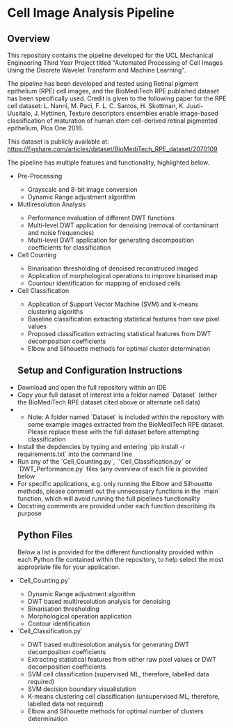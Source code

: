 # Cell Image Analysis Pipeline
## Overview
This repository contains the pipeline developed for the UCL Mechanical Engineering Third Year Project titled "Automated Processing of Cell Images Using the Discrete Wavelet Transform and Machine Learning".

The pipeline has been developed and tested using Retinal pigment epithelium (RPE) cell images, and the BioMediTech RPE published dataset has been specifically used. Credit is given to the following paper for the RPE cell dataset: L. Nanni, M. Paci, F. L. C. Santos, H. Skottman, K. Juuti-Uusitalo, J. Hyttinen, Texture descriptors ensembles enable image-based classification of maturation of human stem cell-derived retinal pigmented epithelium, Plos One 2016.

This dataset is publicly available at: https://figshare.com/articles/dataset/BioMediTech_RPE_dataset/2070109

The pipeline has multiple features and functionality, highlighted below.
<ul>
  <li>Pre-Processing</li>
      <ul>
        <li>Grayscale and 8-bit image conversion</li>
        <li>Dynamic Range adjustment algorithm</li>
      </ul>
  <li>Mutliresolution Analysis</li>
      <ul>
        <li>Performance evaluation of different DWT functions</li>
        <li>Multi-level DWT application for denoising (removal of contaminant and noise frequencies)</li>
        <li>Multi-level DWT application for generating decomposition coefficients for classification</li>
      </ul>
  <li>Cell Counting</li>
      <ul>
        <li>Binarisation thresholding of denoised reconstruced imaged</li>
        <li>Application of morphological operations to improve binarised map</li>
        <li>Countour identification for mapping of enclosed cells</li>
      </ul>
  <li>Cell Classification</li>
      <ul>
        <li>Application of Support Vector Machine (SVM) and k-means clustering algoriths</li>
        <li>Baseline classification extracting statistical features from raw pixel values</li>
        <li>Proposed classification extracting statistical features from DWT decomposition coefficients </li>
        <li>Elbow and Silhouette methods for optimal cluster determination</li>
      </ul>

## Setup and Configuration Instructions
<li>Download and open the full repository within an IDE</li>
<li>Copy your full dataset of interest into a folder named `Dataset` (either the BioMediTech RPE dataset cited above or alternate cell data)<li>
  <ul>
      <li>Note: A folder named `Dataset` is included within the repository with some example images extracted from the BioMediTech RPE dataset. Please replace these with the full dataset before attempting classification</li>
  </ul>
<li>Install the depdencies by typing and entering `pip install -r requirements.txt` into the command line</li>
<li>Run any of the `Cell_Counting.py`, `'Cell_Classification.py` or `DWT_Performance.py` files (any overview of each file is provided below</li>
<li>For specific applications, e.g. only running the Elbow and Silhouette methods, please comment out the unnecessary functions in the `main` function, which will avoid running the full pipelines functionality</li>
<li>Docstring comments are provided under each function describing its purpose</li>

## Python Files
Below a list is provided for the different functionality provided within each Python file contained within the repository, to help select the most appropriate file for your application.
<li>`Cell_Counting.py`</li>
  <ul>
      <li>Dynamic Range adjustment algorithm</li>
      <li>DWT based multiresolution analysis for denoising</li>
      <li>Binarisation thresholding</li>
      <li>Morphological operation application</li>
      <li>Contour identification</li>
  </ul>
<li>`Cell_Classification.py`</li>
  <ul>
      <li>DWT based multiresolution analysis for generating DWT decomposition coefficients</li>
      <li>Extracting statistical features from either raw pixel values or DWT decomposition coefficients</li>
      <li>SVM cell classification (supervised ML, therefore, labelled data required)</li>
      <li>SVM decision boundary visualistation</li>
      <li>K-means clustering cell classification (unsupervised ML, therefore, labelled data not required)</li>
      <li>Elbow and Silhouette methods for optimal number of clusters determination</li>
  </ul> 
